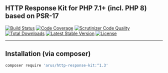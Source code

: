 ## HTTP Response Kit for PHP 7.1+ (incl. PHP 8) based on PSR-17

[![Build Status](https://circleci.com/gh/autorusltd/http-response-kit.svg?style=shield)](https://circleci.com/gh/autorusltd/http-response-kit)
[![Code Coverage](https://scrutinizer-ci.com/g/autorusltd/http-response-kit/badges/coverage.png?b=master)](https://scrutinizer-ci.com/g/autorusltd/http-response-kit/?branch=master)
[![Scrutinizer Code Quality](https://scrutinizer-ci.com/g/autorusltd/http-response-kit/badges/quality-score.png?b=master)](https://scrutinizer-ci.com/g/autorusltd/http-response-kit/?branch=master)
[![Total Downloads](https://poser.pugx.org/arus/http-response-kit/downloads)](https://packagist.org/packages/arus/http-response-kit)
[![Latest Stable Version](https://poser.pugx.org/arus/http-response-kit/v/stable)](https://packagist.org/packages/arus/http-response-kit)
[![License](https://poser.pugx.org/arus/http-response-kit/license)](https://packagist.org/packages/arus/http-response-kit)

---

## Installation (via composer)

```bash
composer require 'arus/http-response-kit:^1.3'
```
